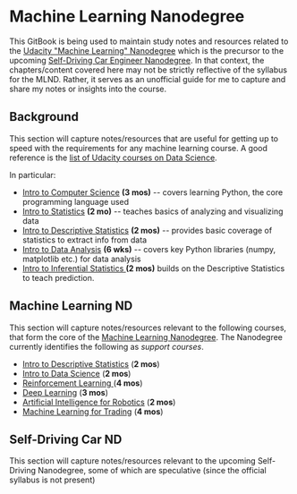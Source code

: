 # Machine Learning Nanodegree

This GitBook is being used to maintain study notes and resources related to the [Udacity "Machine Learning" Nanodegree](https://www.udacity.com/course/machine-learning-engineer-nanodegree-by-google--nd009) which is the precursor to the upcoming [Self-Driving Car Engineer Nanodegree](https://www.udacity.com/course/self-driving-car-engineer-nanodegree--nd013). In that context, the chapters/content covered here may not be strictly reflective of the syllabus for the MLND. Rather, it serves as an unofficial guide for me to capture and share my notes or insights into the course.


## Background 
This section will capture notes/resources that are useful for getting up to speed with the requirements for any machine learning course. A good reference is the [list of Udacity courses on Data Science](https://www.udacity.com/courses/data-science). 

In particular:

* [Intro to Computer Science](https://www.udacity.com/course/intro-to-computer-science--cs101) **(3 mos)** -- covers learning Python, the core programming language used
* [Intro to Statistics](https://www.udacity.com/course/intro-to-statistics--st101) **(2 mo)** -- teaches basics of analyzing and visualizing data 
* [Intro to Descriptive Statistics](https://www.udacity.com/course/intro-to-descriptive-statistics--ud827) **(2 mos)** -- provides basic coverage of statistics to extract info from data 
* [Intro to Data Analysis](https://www.udacity.com/course/intro-to-data-analysis--ud170) **(6 wks)** -- covers key Python libraries (numpy, matplotlib etc.) for data analysis
* [Intro to Inferential Statistics ](https://www.udacity.com/course/intro-to-inferential-statistics--ud201)**(2 mos)** builds on the Descriptive Statistics to teach prediction.


## Machine Learning ND
This section will capture notes/resources relevant to the following courses, that form the core of the [Machine Learning Nanodegree](https://www.udacity.com/course/machine-learning-engineer-nanodegree-by-google--nd009). The Nanodegree currently identifies the following as *support courses*.

* [Intro to Descriptive Statistics](https://www.udacity.com/courses/intro-to-descriptive-statistics--ud827) (**2 mos**)
* [Intro to Data Science](https://www.udacity.com/courses/intro-to-data-science--ud359) (**2 mos**)
* [Reinforcement Learning ](https://www.udacity.com/courses/reinforcement-learning--ud600)(**4 mos**)
* [Deep Learning](https://www.udacity.com/courses/deep-learning--ud730) (**3 mos**)
* [Artificial Intelligence for Robotics](https://www.udacity.com/courses/artificial-intelligence-for-robotics--cs373) (**2 mos**)
* [Machine Learning for Trading](https://www.udacity.com/courses/machine-learning-for-trading--ud501) (**4 mos**)


## Self-Driving Car ND
This section will capture notes/resources relevant to the upcoming Self-Driving Nanodegree, some of which are speculative (since the official syllabus is not present)



